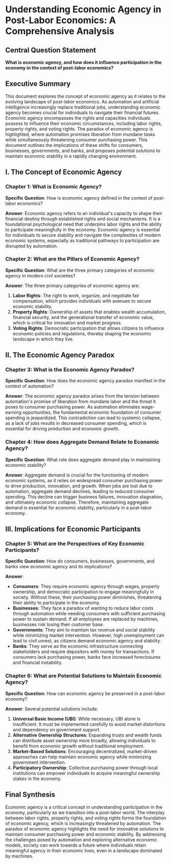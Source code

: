 # Understanding Economic Agency in Post-Labor Economics: A Comprehensive Analysis

## Central Question Statement

**What is economic agency, and how does it influence participation in the economy in the context of post-labor economics?**

## Executive Summary

This document explores the concept of economic agency as it relates to the evolving landscape of post-labor economics. As automation and artificial intelligence increasingly replace traditional jobs, understanding economic agency becomes crucial for individuals to navigate their financial futures. Economic agency encompasses the rights and capacities individuals possess to influence their economic circumstances, including labor rights, property rights, and voting rights. The paradox of economic agency is highlighted, where automation promises liberation from mundane tasks while simultaneously threatening consumer purchasing power. This document outlines the implications of these shifts for consumers, businesses, governments, and banks, and proposes potential solutions to maintain economic stability in a rapidly changing environment.

## I. The Concept of Economic Agency

### Chapter 1: What is Economic Agency?

**Specific Question**: How is economic agency defined in the context of post-labor economics?

**Answer**: Economic agency refers to an individual's capacity to shape their financial destiny through established rights and social mechanisms. It is a foundational psychological need that underpins labor rights and the ability to participate meaningfully in the economy. Economic agency is essential for individuals to secure stability and navigate the complexities of modern economic systems, especially as traditional pathways to participation are disrupted by automation.

### Chapter 2: What are the Pillars of Economic Agency?

**Specific Question**: What are the three primary categories of economic agency in modern civil societies?

**Answer**: The three primary categories of economic agency are:

1. **Labor Rights**: The right to work, organize, and negotiate fair compensation, which provides individuals with avenues to secure economic stability.
2. **Property Rights**: Ownership of assets that enables wealth accumulation, financial security, and the generational transfer of economic value, which is critical for innovation and market progress.
3. **Voting Rights**: Democratic participation that allows citizens to influence economic policies and regulations, thereby shaping the economic landscape in which they live.

## II. The Economic Agency Paradox

### Chapter 3: What is the Economic Agency Paradox?

**Specific Question**: How does the economic agency paradox manifest in the context of automation?

**Answer**: The economic agency paradox arises from the tension between automation's promise of liberation from mundane labor and the threat it poses to consumer purchasing power. As automation eliminates wage-earning opportunities, the fundamental economic foundation of consumer spending is jeopardized. This contradiction can lead to systemic collapse, as a lack of jobs results in decreased consumer spending, which is essential for driving production and economic growth.

### Chapter 4: How does Aggregate Demand Relate to Economic Agency?

**Specific Question**: What role does aggregate demand play in maintaining economic stability?

**Answer**: Aggregate demand is crucial for the functioning of modern economic systems, as it relies on widespread consumer purchasing power to drive production, innovation, and growth. When jobs are lost due to automation, aggregate demand declines, leading to reduced consumer spending. This decline can trigger business failures, innovation stagnation, and ultimately economic collapse. Therefore, maintaining aggregate demand is essential for economic stability, particularly in a post-labor economy.

## III. Implications for Economic Participants

### Chapter 5: What are the Perspectives of Key Economic Participants?

**Specific Question**: How do consumers, businesses, governments, and banks view economic agency and its implications?

**Answer**:

- **Consumers**: They require economic agency through wages, property ownership, and democratic participation to engage meaningfully in society. Without these, their purchasing power diminishes, threatening their ability to participate in the economy.
- **Businesses**: They face a paradox of wanting to reduce labor costs through automation while needing consumers with sufficient purchasing power to sustain demand. If all employees are replaced by machines, businesses risk losing their customer base.
- **Governments**: They aim to maintain tax revenue and social stability while minimizing market intervention. However, high unemployment can lead to civil unrest, as citizens demand economic agency and stability.
- **Banks**: They serve as the economic infrastructure connecting stakeholders and require depositors with money for transactions. If consumers lack purchasing power, banks face increased foreclosures and financial instability.

### Chapter 6: What are Potential Solutions to Maintain Economic Agency?

**Specific Question**: How can economic agency be preserved in a post-labor economy?

**Answer**: Several potential solutions include:

1. **Universal Basic Income (UBI)**: While necessary, UBI alone is insufficient. It must be implemented carefully to avoid market distortions and dependency on government support.
2. **Alternative Ownership Structures**: Expanding trusts and wealth funds can distribute asset ownership more broadly, allowing individuals to benefit from economic growth without traditional employment.
3. **Market-Based Solutions**: Encouraging decentralized, market-driven approaches can help maintain economic agency while minimizing government intervention.
4. **Participatory Ownership**: Collective purchasing power through local institutions can empower individuals to acquire meaningful ownership stakes in the economy.

## Final Synthesis

Economic agency is a critical concept in understanding participation in the economy, particularly as we transition into a post-labor world. The interplay between labor rights, property rights, and voting rights forms the foundation of economic agency, which is increasingly threatened by automation. The paradox of economic agency highlights the need for innovative solutions to maintain consumer purchasing power and economic stability. By addressing the challenges posed by automation and exploring alternative economic models, society can work towards a future where individuals retain meaningful agency in their economic lives, even in a landscape dominated by machines.
